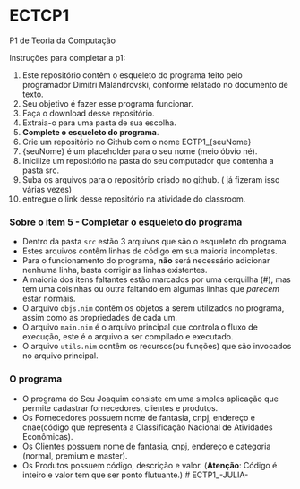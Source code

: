 # ECTCP1
P1 de Teoria da Computação

Instruções para completar a p1:
1. Este repositório contêm o esqueleto do programa feito pelo programador Dimitri Malandrovski, conforme relatado no documento de texto.
2. Seu objetivo é fazer esse programa funcionar.
3. Faça o download desse repositório.
4. Extraia-o para uma pasta de sua escolha.
5. **Complete o esqueleto do programa**.
6. Crie um repositório no Github com o nome ECTP1_{seuNome}
7. {seuNome} é um placeholder para o seu nome (meio óbvio né). 
8. Inicilize um repositório na pasta do seu computador que contenha a pasta src.
9. Suba os arquivos para o repositório criado no github. ( já fizeram isso várias vezes) 
10. entregue o link desse repositório na atividade do classroom.


### Sobre o item 5 - Completar o esqueleto do programa
* Dentro da pasta `src` estão 3 arquivos que são o esqueleto do programa.
* Estes arquivos contêm linhas de código em sua maioria incompletas.
* Para o funcionamento do programa, **não** será necessário adicionar nenhuma linha, basta corrigir as linhas existentes.
* A maioria dos itens faltantes estão marcados por uma cerquilha (#), mas tem uma coisinhas ou outra faltando em algumas linhas que *parecem* estar normais.
* O arquivo `objs.nim` contêm os objetos a serem utilizados no programa, assim como as propriedades de cada um.
* O arquivo `main.nim` é o arquivo principal que controla o fluxo de execução, este é o arquivo a ser compilado e executado.
* O arquivo `utils.nim` contêm os recursos(ou funções) que são invocados no arquivo principal.

### O programa
* O programa do Seu Joaquim consiste em uma simples aplicação que permite cadastrar fornecedores, clientes e produtos.
* Os Fornecedores possuem nome de fantasia, cnpj, endereço e cnae(código que representa a Classificação Nacional de Atividades Econômicas).
* Os Clientes possuem nome de fantasia, cnpj, endereço e categoria (normal, premium e master).
* Os Produtos possuem código, descrição e valor. (**Atenção**: Código é inteiro e valor tem que ser ponto flutuante.)
#   E C T P 1 _ - J U L I A -  
 